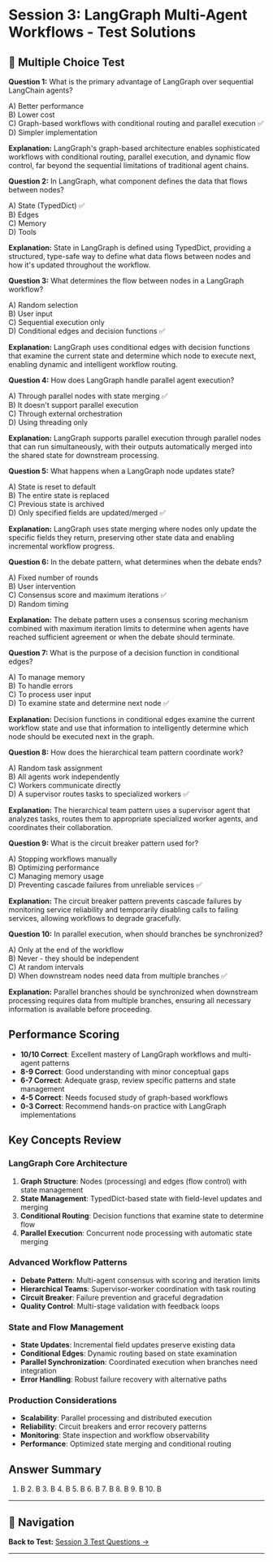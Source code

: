 # Session 3: LangGraph Multi-Agent Workflows - Test Solutions

## 📝 Multiple Choice Test

**Question 1:** What is the primary advantage of LangGraph over sequential LangChain agents?  

A) Better performance  
B) Lower cost  
C) Graph-based workflows with conditional routing and parallel execution ✅  
D) Simpler implementation  

**Explanation:** LangGraph's graph-based architecture enables sophisticated workflows with conditional routing, parallel execution, and dynamic flow control, far beyond the sequential limitations of traditional agent chains.

**Question 2:** In LangGraph, what component defines the data that flows between nodes?  

A) State (TypedDict) ✅  
B) Edges  
C) Memory  
D) Tools  

**Explanation:** State in LangGraph is defined using TypedDict, providing a structured, type-safe way to define what data flows between nodes and how it's updated throughout the workflow.

**Question 3:** What determines the flow between nodes in a LangGraph workflow?  

A) Random selection  
B) User input  
C) Sequential execution only  
D) Conditional edges and decision functions ✅  

**Explanation:** LangGraph uses conditional edges with decision functions that examine the current state and determine which node to execute next, enabling dynamic and intelligent workflow routing.

**Question 4:** How does LangGraph handle parallel agent execution?  

A) Through parallel nodes with state merging ✅  
B) It doesn't support parallel execution  
C) Through external orchestration  
D) Using threading only  

**Explanation:** LangGraph supports parallel execution through parallel nodes that can run simultaneously, with their outputs automatically merged into the shared state for downstream processing.

**Question 5:** What happens when a LangGraph node updates state?  

A) State is reset to default  
B) The entire state is replaced  
C) Previous state is archived  
D) Only specified fields are updated/merged ✅  

**Explanation:** LangGraph uses state merging where nodes only update the specific fields they return, preserving other state data and enabling incremental workflow progress.

**Question 6:** In the debate pattern, what determines when the debate ends?  

A) Fixed number of rounds  
B) User intervention  
C) Consensus score and maximum iterations ✅  
D) Random timing  

**Explanation:** The debate pattern uses a consensus scoring mechanism combined with maximum iteration limits to determine when agents have reached sufficient agreement or when the debate should terminate.

**Question 7:** What is the purpose of a decision function in conditional edges?  

A) To manage memory  
B) To handle errors  
C) To process user input  
D) To examine state and determine next node ✅  

**Explanation:** Decision functions in conditional edges examine the current workflow state and use that information to intelligently determine which node should be executed next in the graph.

**Question 8:** How does the hierarchical team pattern coordinate work?  

A) Random task assignment  
B) All agents work independently  
C) Workers communicate directly  
D) A supervisor routes tasks to specialized workers ✅  

**Explanation:** The hierarchical team pattern uses a supervisor agent that analyzes tasks, routes them to appropriate specialized worker agents, and coordinates their collaboration.

**Question 9:** What is the circuit breaker pattern used for?  

A) Stopping workflows manually  
B) Optimizing performance  
C) Managing memory usage  
D) Preventing cascade failures from unreliable services ✅  

**Explanation:** The circuit breaker pattern prevents cascade failures by monitoring service reliability and temporarily disabling calls to failing services, allowing workflows to degrade gracefully.

**Question 10:** In parallel execution, when should branches be synchronized?  

A) Only at the end of the workflow  
B) Never - they should be independent  
C) At random intervals  
D) When downstream nodes need data from multiple branches ✅  

**Explanation:** Parallel branches should be synchronized when downstream processing requires data from multiple branches, ensuring all necessary information is available before proceeding.

## Performance Scoring

- **10/10 Correct**: Excellent mastery of LangGraph workflows and multi-agent patterns  
- **8-9 Correct**: Good understanding with minor conceptual gaps  
- **6-7 Correct**: Adequate grasp, review specific patterns and state management  
- **4-5 Correct**: Needs focused study of graph-based workflows  
- **0-3 Correct**: Recommend hands-on practice with LangGraph implementations  

## Key Concepts Review

### LangGraph Core Architecture  
1. **Graph Structure**: Nodes (processing) and edges (flow control) with state management  
2. **State Management**: TypedDict-based state with field-level updates and merging  
3. **Conditional Routing**: Decision functions that examine state to determine flow  
4. **Parallel Execution**: Concurrent node processing with automatic state merging  

### Advanced Workflow Patterns  
- **Debate Pattern**: Multi-agent consensus with scoring and iteration limits  
- **Hierarchical Teams**: Supervisor-worker coordination with task routing  
- **Circuit Breaker**: Failure prevention and graceful degradation  
- **Quality Control**: Multi-stage validation with feedback loops  

### State and Flow Management  
- **State Updates**: Incremental field updates preserve existing data  
- **Conditional Edges**: Dynamic routing based on state examination  
- **Parallel Synchronization**: Coordinated execution when branches need integration  
- **Error Handling**: Robust failure recovery with alternative paths  

### Production Considerations  
- **Scalability**: Parallel processing and distributed execution  
- **Reliability**: Circuit breakers and error recovery patterns  
- **Monitoring**: State inspection and workflow observability  
- **Performance**: Optimized state merging and conditional routing  

## Answer Summary  
1. B  2. B  3. B  4. B  5. B  6. B  7. B  8. B  9. B  10. B

---

## 🧭 Navigation

**Back to Test:** [Session 3 Test Questions →](Session3_*.md#multiple-choice-test)

---
